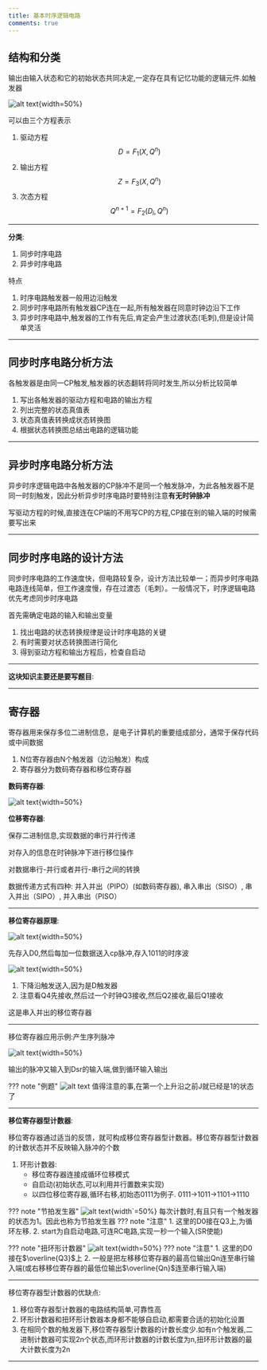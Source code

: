 ```yaml
---
title: 基本时序逻辑电路
comments: true
---
```


## 结构和分类

输出由输入状态和它的初始状态共同决定,一定存在具有记忆功能的逻辑元件.如触发器

![alt text](image.png){width=50%}

可以由三个方程表示

1. 驱动方程
$$D=F_1(X,Q^n)$$
2. 输出方程
$$Z=F_3(X,Q^n)$$
3. 次态方程
$$Q^{n+1}=F_2(D_i,Q^n)$$

---

**分类**:

1. 同步时序电路
2. 异步时序电路

特点

1. 时序电路触发器一般用边沿触发
2. 同步时序电路所有触发器CP连在一起,所有触发器在同意时钟边沿下工作
3. 异步时序电路中,触发器的工作有先后,肯定会产生过渡状态(毛刺),但是设计简单灵活

---

## 同步时序电路分析方法

各触发器是由同一CP触发,触发器的状态翻转将同时发生,所以分析比较简单

1. 写出各触发器的驱动方程和电路的输出方程
2. 列出完整的状态真值表
3. 状态真值表转换成状态转换图
4. 根据状态转换图总结出电路的逻辑功能

---

## 异步时序电路分析方法

异步时序逻辑电路中各触发器的CP脉冲不是同一个触发脉冲，为此各触发器不是同一时刻触发，因此分析异步时序电路时要特别注意**有无时钟脉冲**

写驱动方程的时候,直接连在CP端的不用写CP的方程,CP接在别的输入端的时候需要写出来

---

## 同步时序电路的设计方法

同步时序电路的工作速度快，但电路较复杂，设计方法比较单一；而异步时序电路电路连线简单，但工作速度慢，存在过渡态（毛刺）。一般情况下，时序逻辑电路优先考虑同步时序电路

首先需确定电路的输入和输出变量

1. 找出电路的状态转换规律是设计时序电路的关键
2. 有时需要对状态转换图进行简化
3. 得到驱动方程和输出方程后，检查自启动

---

**这块知识主要还是要写题目**:

---

## 寄存器

寄存器用来保存多位二进制信息，是电子计算机的重要组成部分，通常于保存代码或中间数据

1. N位寄存器由N个触发器（边沿触发）构成
2. 寄存器分为数码寄存器和移位寄存器

**数码寄存器**:

![alt text](image-1.png){width=50%}

**位移寄存器**:

保存二进制信息,实现数据的串行并行传递

对存入的信息在时钟脉冲下进行移位操作

对数据串行-并行或者并行-串行之间的转换

数据传递方式有四种: 并入并出（PIPO）(如数码寄存器), 串入串出（SISO）, 串入并出（SIPO）, 并入串出（PISO）

---

**移位寄存器原理**:

![alt text](image-2.png){width=50%}

先存入D0,然后每加一位数据送入cp脉冲,存入1011的时序波

![alt text](image-3.png){width=50%}

1. 下降沿触发送入,因为是D触发器
2. 注意看Q4先接收,然后过一个时钟Q3接收,然后Q2接收,最后Q1接收

这是串入并出的移位寄存器

---

移位寄存器应用示例:产生序列脉冲

![alt text](image-4.png){width=50%}

输出的脉冲又输入到Dsr的输入端,做到循环输入输出

??? note "例题"
    ![alt text](image-5.png)
    值得注意的事,在第一个上升沿之前J就已经是1的状态了

---

**移位寄存器型计数器**:

移位寄存器通过适当的反馈，就可构成移位寄存器型计数器。移位寄存器型计数器的计数状态并不反映输入脉冲的个数

1. 环形计数器:
    - 移位寄存器连接成循环位移模式
    - 自启动(初始状态,可以利用并行置数来实现)
    - 以四位移位寄存器,循环右移,初始态0111为例子.    0111->1011->1101->1110

??? note "节拍发生器"
    ![alt text](image-6.png){width`=50%}
    每次计数时,有且只有一个触发器的状态为1。因此也称为节拍发生器
    ??? note "注意"
    1. 这里的D0接在Q3上,为循环左移.
    2. start为自启动电路,可连RC电路,实现一秒一个输入(SR使能)

??? note "扭环形计数器"
    ![alt text](image-7.png){width=50%}
    ??? note "注意"
    1. 这里的D0接在$\overline{Q3}$上
    2. 一般是把左移移位寄存器的最高位输出Qn连至串行输入端(或右移移位寄存器的最低位输出$\overline{Qn}$连至串行输入端)

---

移位寄存器型计数器的优缺点:

1. 移位寄存器型计数器的电路结构简单,可靠性高
2. 环形计数器和扭环形计数器本身都不能够自启动,都需要合适的初始化设置
3. 在相同个数的触发器下,移位寄存器型计数器的计数长度少.如有n个触发器,二进制计数器可实现2n个状态,而环形计数器的计数长度为n,扭环形计数器的最大计数长度为2n

---
